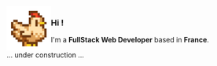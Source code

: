 <img align="left" src="img/stardew-chicken.png" width=90/>

### Hi !
I'm a **FullStack Web Developer** based in **France**.

... under construction ...
